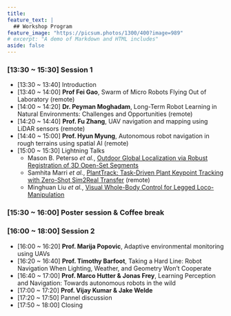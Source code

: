 ```yaml
---
title:
feature_text: | 
  ## Workshop Program
feature_image: "https://picsum.photos/1300/400?image=989"
# excerpt: "A demo of Markdown and HTML includes"
aside: false
---
```

  

### [13:30 ~ 15:30] Session 1
- [13:30 ~ 13:40] Introduction
- [13:40 ~ 14:00] **Prof Fei Gao**, Swarm of Micro Robots Flying Out of Laboratory (remote)
- [14:00 ~ 14:20] **Dr. Peyman Moghadam**, Long-Term Robot Learning in Natural Environments: Challenges and Opportunities (remote)
- [14:20 ~ 14:40] **Prof. Fu Zhang**, UAV navigation and mapping using LiDAR sensors (remote)
- [14:40 ~ 15:00] **Prof. Hyun Myung**, Autonomous robot navigation in rough terrains using spatial AI (remote)
- [15:00 ~ 15:30] Lightning Talks
  - Mason B. Peterso *et al.*, [Outdoor Global Localization via Robust Registration of 3D Open-Set Segments](/assets/camera-ready/Outdoor-localization_Mason.pdf)
  - Samhita Marri *et al.*, [PlantTrack: Task-Driven Plant Keypoint Tracking with Zero-Shot Sim2Real Transfer](/assets/camera-ready/Plant-track_Samhita.pdf) (remote)
  - Minghuan Liu *et al.*, [Visual Whole-Body Control for Legged Loco-Manipulation](/assets/camera-ready/Visual-Whole-Body-Eric.pdf)

### [15:30 ~ 16:00] Poster session & Coffee break

### [16:00 ~ 18:00] Session 2
- [16:00 ~ 16:20] **Prof. Marija Popovic**, Adaptive environmental monitoring using UAVs
- [16:20 ~ 16:40] **Prof. Timothy Barfoot**, Taking a Hard Line:  Robot Navigation When Lighting, Weather, and Geometry Won’t Cooperate
- [16:40 ~ 17:00] **Prof. Marco Hutter & Jonas Frey**, Learning Perception and Navigation: Towards autonomous robots in the wild
- [17:00 ~ 17:20] **Prof. Vijay Kumar & Jake Welde**
- [17:20 ~ 17:50] Pannel discussion
- [17:50 ~ 18:00] Closing